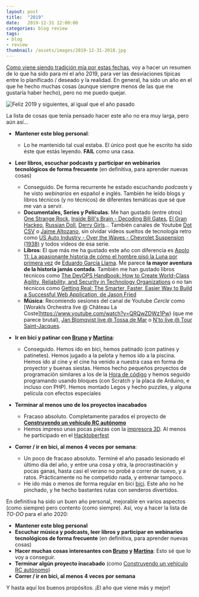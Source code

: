 ```yaml
---
layout: post
title:  "2019"
date:   2019-12-31 12:00:00
categories: blog review
tags:
- blog
- review
thumbnail: /assets/images/2019-12-31-2018.jpg
---
```


[Como viene siendo tradición mía por estas fechas]({{site.url}}/2018/12/31/2018), voy a hacer un resumen de lo que ha sido para mí el año 2019, para ver las desviaciones típicas entre lo planificado / deseado y la realidad. En general, ha sido un año en el que he hecho muchas cosas (aunque siempre menos de las que me gustaría haber hecho), pero no me puedo quejar.

![Feliz 2019 y siguientes, al igual que el año pasado]({{site.url}}/assets/images/2019-12-31-2019.jpg)

La lista de cosas que tenía pensado hacer este año no era muy larga, pero aún así... 

* **Mantener este blog personal**: 
  * Lo he mantenido tal cual estaba. El único post que he escrito ha sido éste que estás leyendo. **FAIL** como una casa.

* **Leer libros, escuchar podcasts y participar en webinarios tecnológicos de forma frecuente** (en definitiva, para aprender nuevas cosas)
  * Conseguido. De forma recurrente he estado escuchando _podcasts_ y he visto _webinarios_ en español e inglés. También he leído blogs y libros técnicos (y no técnicos) de diferentes temáticas que sé que me van a servir.
  * **Documentales, Series y Películas**: Me han gustado (entre otros) [One Strange Rock](https://www.netflix.com/watch/81071668), [Inside Bill's Brain - Decoding Bill Gates](https://www.netflix.com/watch/80184678), [El Gran Hackeo](https://www.netflix.com/watch/80117542), [Russian Doll](https://www.netflix.com/watch/80211499), [Derry Girls](https://www.netflix.com/watch/80993640)... También canales de Youtube [Dot CSV](https://www.youtube.com/watch?v=wEgn_sDMzoo) o [Jaime Altozano](https://www.youtube.com/watch?v=OE4gcdjFbmc), sin olvidar vídeos sueltos de tecnología retro como [US Auto Industry - Over the Waves - Chevrolet Suspension (1938)](https://www.youtube.com/watch?v=ej7CRAIGXow) y todos vídeos de esa serie.
  * **Libros**: El que más me ha gustado este año con diferencia es [Apolo 11: La apasionante historia de cómo el hombre pisó la Luna por primera vez](https://amzn.to/2SqPlRO) de [Eduardo García Llama](https://twitter.com/EGarciaLlama). Me parece **la mayor aventura de la historia jamás contada**. También me han gustado libros técnicos como [The DevOPS Handbook: How to Create World-Class Agility, Reliability, and Security in Technology Organizations](https://amzn.to/34Yz3lU) o no tan técnicos como [Getting Real: The Smarter, Faster, Easier Way to Build a Successful Web Application, de Jason Fried](https://amzn.to/2PXFfq8)
  * **Música**: Recomiendo sesiones del canal de Youtube _Cercle_ como [Worakls Orchestra live @ Château La Coste]https://www.youtube.com/watch?v=QRQwZDWz1Pw) (que me parece brutal), [Jan Blomqvist live @ Tossa de Mar](https://www.youtube.com/watch?v=w1ElkNNsfm8) o [N'to live @ Tour Saint-Jacques](https://www.youtube.com/watch?v=LL0b2ZKEJoY).

* **Ir en bici y patinar con [Bruno](https://twitter.com/brunocasasabos) y [Martina](https://twitter.com/martinacasasab)**:
  * Conseguido. Hemos ido en bici, hemos patinado (con patines y patinetes). Hemos jugado a la pelota y hemos ido a la piscina. Hemos ido al cine y el cine ha venido a nuestra casa en forma de proyector y buenas siestas. Hemos hecho pequeños proyectos de programación similares a los de la [Hora de código](https://code.org/) y hemos seguido programando usando bloques (con Scratch y la placa de Arduino, e incluso con PHP). Hemos montado Legos y hecho puzzles, y alguna película con efectos especiales

* **Terminar al menos uno de los proyectos inacabados**
  * Fracaso absoluto. Completamente parados el proyecto de **[Construyendo un vehículo RC autónomo]({{site.url}}/2017/08/22/autonomous-rc-car-construyendo-un-coche-autonomo)**
  * Hemos impreso unas pocas piezas con la [impresora 3D]({{site.url}}/2016/12/23/3d). Al menos he participado en el [Hacktoberfest](https://hacktoberfest.digitalocean.com/)

* **Correr / ir en bici, al menos 4 veces por semana**: 
  * Un poco de fracaso absoluto. Terminé el año pasado lesionado el último día del año, y entre una cosa y otra, la procrastinación y pocas ganas, hasta casi el verano no probé a correr de nuevo, y a ratos. Prácticamente no he competido nada, y entrenar tampoco.
  * He ido más o menos de forma regular en bici [bici]({{site.url}}/2016/07/26/iternova-smartbike-01). Este año no he pinchado, y he hecho bastantes rutas con senderos divertidos.

En definitiva ha sido un buen año personal, mejorable en varios aspectos (como siempre) pero contento (como siempre). Así, voy a hacer la lista de _TO-DO_ para el año 2020:

* **Mantener este blog personal**
* **Escuchar música y podcasts, leer libros y participar en webinarios tecnológicos de forma frecuente** (en definitiva, para aprender nuevas cosas)
* **Hacer muchas cosas interesantes con [Bruno](https://twitter.com/brunocasasabos) y [Martina](https://twitter.com/martinacasasab)**: Esto sé que lo voy a conseguir.
* **Terminar algún proyecto inacabado** (como [Construyendo un vehículo RC autónomo]({{site.url}}/2017/08/22/autonomous-rc-car-construyendo-un-coche-autonomo))
* **Correr / ir en bici, al menos 4 veces por semana**

Y hasta aquí los buenos propósitos. ¡El año que viene más y mejor!
